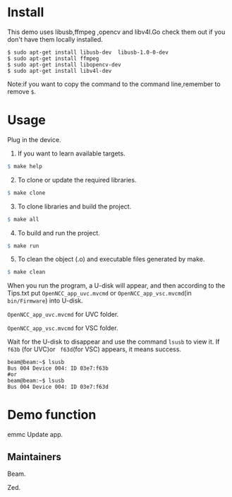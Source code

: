 # Install

This demo uses libusb,ffmpeg ,opencv and libv4l.Go check them out if you don't have them locally installed.

```shell
$ sudo apt-get install libusb-dev  libusb-1.0-0-dev
$ sudo apt-get install ffmpeg
$ sudo apt-get install libopencv-dev
$ sudo apt-get install libv4l-dev
```

Note:if you want to copy the command to the command line,remember to remove `$`.

# Usage

Plug in the device.

1. If you want to learn available targets.

```makefile
$ make help
```

2. To clone or update the required libraries.

```makefile
$ make clone
```

3. To clone libraries and build the project.

```makefile
$ make all
```

4. To build and run the project.

```makefile
$ make run
```

5. To clean the object (.o) and executable files generated by make.

```makefile
$ make clean
```

When you run the program, a U-disk will appear, and then according to the Tips.txt put `OpenNCC_app_uvc.mvcmd`  or `OpenNCC_app_vsc.mvcmd`(in `bin/Firmware`) into U-disk. 

`OpenNCC_app_uvc.mvcmd` for UVC folder.

`OpenNCC_app_vsc.mvcmd` for VSC folder.

Wait for the U-disk to disappear and use the command `lsusb` to view it. If `f63b`  (for UVC)or ` f63d`(for VSC) appears, it means success.

```shell
beam@beam:~$ lsusb
Bus 004 Device 004: ID 03e7:f63b  
#or
beam@beam:~$ lsusb
Bus 004 Device 004: ID 03e7:f63d  
```

#  Demo function 

emmc Update app.

## Maintainers

Beam.

Zed.


